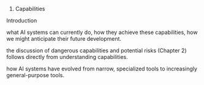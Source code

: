 
1. Capabilities 

Introduction

what AI systems can currently do, how they achieve these capabilities,  how we might anticipate their future development.

the discussion of dangerous capabilities and potential risks (Chapter 2) follows directly from understanding capabilities.


how AI systems have evolved from narrow, specialized tools to increasingly general-purpose tools.
